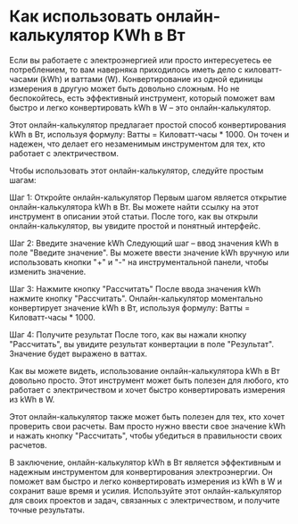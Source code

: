Как использовать онлайн-калькулятор KWh в Вт
============================================

Если вы работаете с электроэнергией или просто интересуетесь ее потреблением, то вам наверняка приходилось иметь дело с киловатт-часами (kWh) и ваттами (W). Конвертирование из одной единицы измерения в другую может быть довольно сложным. Но не беспокойтесь, есть эффективный инструмент, который поможет вам быстро и легко конвертировать kWh в W – это онлайн-калькулятор.

Этот онлайн-калькулятор предлагает простой способ конвертирования kWh в Вт, используя формулу: Ватты = Киловатт-часы \* 1000. Он точен и надежен, что делает его незаменимым инструментом для тех, кто работает с электричеством.

Чтобы использовать этот онлайн-калькулятор, следуйте простым шагам:

Шаг 1: Откройте онлайн-калькулятор Первым шагом является открытие онлайн-калькулятора kWh в Вт. Вы можете найти ссылку на этот инструмент в описании этой статьи. После того, как вы открыли онлайн-калькулятор, вы увидите простой и понятный интерфейс.

Шаг 2: Введите значение kWh Следующий шаг – ввод значения kWh в поле "Введите значение". Вы можете ввести значение kWh вручную или использовать кнопки "+" и "-" на инструментальной панели, чтобы изменить значение.

Шаг 3: Нажмите кнопку "Рассчитать" После ввода значения kWh нажмите кнопку "Рассчитать". Онлайн-калькулятор моментально конвертирует значение kWh в Вт, используя формулу: Ватты = Киловатт-часы \* 1000.

Шаг 4: Получите результат После того, как вы нажали кнопку "Рассчитать", вы увидите результат конвертации в поле "Результат". Значение будет выражено в ваттах.

Как вы можете видеть, использование онлайн-калькулятора kWh в Вт довольно просто. Этот инструмент может быть полезен для любого, кто работает с электричеством и хочет быстро конвертировать измерения из kWh в W.

Этот онлайн-калькулятор также может быть полезен для тех, кто хочет проверить свои расчеты. Вам просто нужно ввести свое значение kWh и нажать кнопку "Рассчитать", чтобы убедиться в правильности своих расчетов.

В заключение, онлайн-калькулятор kWh в Вт является эффективным и надежным инструментом для конвертирования электроэнергии. Он поможет вам быстро и легко конвертировать измерения из kWh в W и сохранит ваше время и усилия. Используйте этот онлайн-калькулятор для своих проектов и задач, связанных с электричеством, и получите точные результаты.